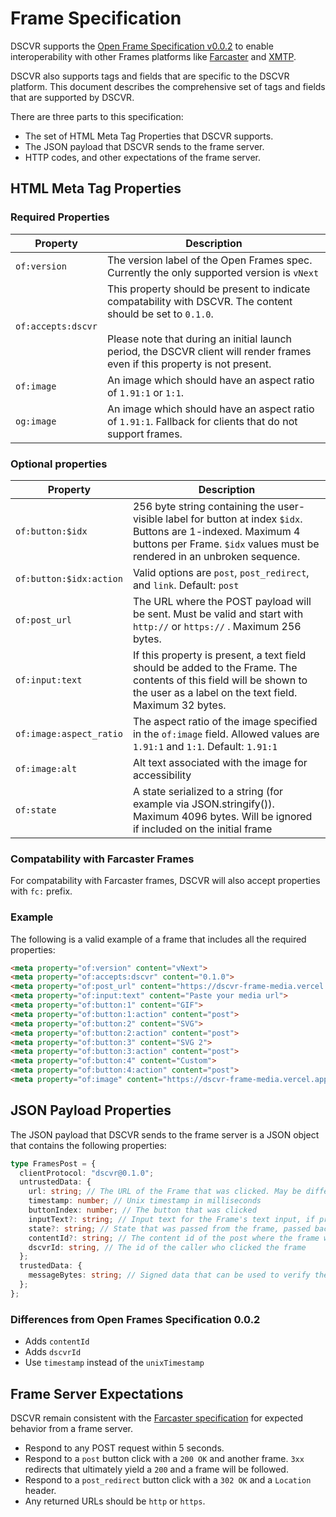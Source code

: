 # Frame Specification

DSCVR supports the [Open Frame Specification v0.0.2](https://github.com/open-frames/standard/blob/main/README.md) to enable interoperability with other Frames platforms like [Farcaster](https://docs.farcaster.xyz/reference/frames/spec) and [XMTP](https://xmtp.org/docs/build/frames). 

DSCVR also supports tags and fields that are specific to the DSCVR platform. This document describes the comprehensive set of tags and fields that are supported by DSCVR.

There are three parts to this specification: 

- The set of HTML Meta Tag Properties that DSCVR supports.
- The JSON payload that DSCVR sends to the frame server.
- HTTP codes, and other expectations of the frame server.

## HTML Meta Tag Properties

### Required Properties

| Property | Description |
| --- | --- |
| `of:version`  | The version label of the Open Frames spec. Currently the only supported version is `vNext` |
| `of:accepts:dscvr` | This property should be present to indicate compatability with DSCVR. The content should be set to `0.1.0`. <br/><br/>Please note that during an initial launch period, the DSCVR client will render frames even if this property is not present.  |
| `of:image` | An image which should have an aspect ratio of `1.91:1` or `1:1`.  |
| `og:image` | An image which should have an aspect ratio of `1.91:1`. Fallback for clients that do not support frames. |

### Optional properties

| Property | Description |
| --- | --- |
| `of:button:$idx` | 256 byte string containing the user-visible label for button at index `$idx`. Buttons are 1-indexed. Maximum 4 buttons per Frame. `$idx` values must be rendered in an unbroken sequence.   |
| `of:button:$idx:action` | Valid options are `post`, `post_redirect`, and `link`. Default: `post` |
| `of:post_url` | The URL where the POST payload will be sent. Must be valid and start with `http://` or `https://` . Maximum 256 bytes. |
| `of:input:text` | If this property is present, a text field should be added to the Frame. The contents of this field will be shown to the user as a label on the text field. Maximum 32 bytes. |
| `of:image:aspect_ratio` | The aspect ratio of the image specified in the `of:image` field. Allowed values are `1.91:1` and `1:1`. Default: `1.91:1` |
| `of:image:alt` | Alt text associated with the image for accessibility |
| `of:state` | A state serialized to a string (for example via JSON.stringify()). Maximum 4096 bytes. Will be ignored if included on the initial frame |

### Compatability with Farcaster Frames

For compatability with Farcaster frames, DSCVR will also accept properties with  `fc:` prefix.

### Example

The following is a valid example of a frame that includes all the required properties:

```html
<meta property="of:version" content="vNext">
<meta property="of:accepts:dscvr" content="0.1.0">
<meta property="of:post_url" content="https://dscvr-frame-media.vercel.app/frames?p=%2F&amp;s=%7B%7D&amp;r=%7B%7D">
<meta property="of:input:text" content="Paste your media url">
<meta property="of:button:1" content="GIF">
<meta property="of:button:1:action" content="post">
<meta property="of:button:2" content="SVG">
<meta property="of:button:2:action" content="post">
<meta property="of:button:3" content="SVG 2">
<meta property="of:button:3:action" content="post">
<meta property="of:button:4" content="Custom">
<meta property="of:button:4:action" content="post">
<meta property="of:image" content="https://dscvr-frame-media.vercel.app/png-sample.png">
```

## JSON Payload Properties

The JSON payload that DSCVR sends to the frame server is a JSON object that contains the following properties:

```ts
type FramesPost = {
  clientProtocol: "dscvr@0.1.0";
  untrustedData: {
    url: string; // The URL of the Frame that was clicked. May be different from the URL that the data was posted to.
    timestamp: number; // Unix timestamp in milliseconds
    buttonIndex: number; // The button that was clicked
    inputText?: string; // Input text for the Frame's text input, if present. Undefined if no text input field is present
    state?: string; // State that was passed from the frame, passed back to the frame, serialized to a string. Max 4kB.
    contentId?: string; // The content id of the post where the frame was clicked. If the content id is not present, then the frame was clicked in a post preview.
    dscvrId: string, // The id of the caller who clicked the frame
  };
  trustedData: {
    messageBytes: string; // Signed data that can be used to verify the authenticity of the request
  };
};
```

### Differences from Open Frames Specification 0.0.2

- Adds `contentId`
- Adds `dscvrId`
- Use `timestamp` instead of the `unixTimestamp`

## Frame Server Expectations

DSCVR remain consistent with the [Farcaster specification](https://docs.farcaster.xyz/reference/frames/spec#handling-responses) for expected behavior from a frame server.

- Respond to any POST request within 5 seconds.
- Respond to a `post` button click with a `200 OK` and another frame. `3xx` redirects that ultimately yield a `200` and a frame will be followed.
- Respond to a `post_redirect` button click with a `302 OK` and a `Location` header.
- Any returned URLs should be `http` or `https`.
